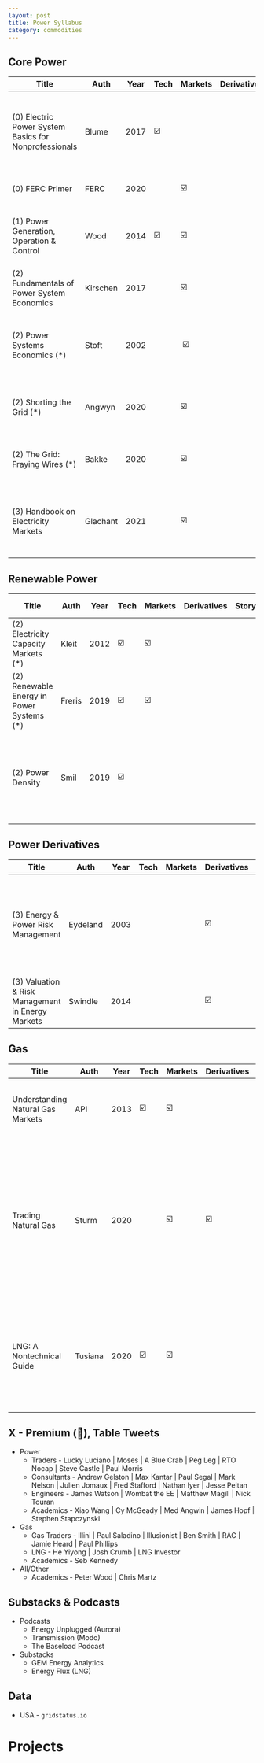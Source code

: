 ```yaml
---
layout: post
title: Power Syllabus
category: commodities
---
```



## Core Power

| Title                                                 | Auth     | Year | Tech | Markets | Derivatives | Storybook | Desc                                                                                                                    | Prerequisites | Difficulty | Auth Bio                              |
|-------------------------------------------------------|----------|------|------|---------|-------------|-----------|-------------------------------------------------------------------------------------------------------------------------|---------------|------------|---------------------------------------|
| (0) Electric Power System Basics for Nonprofessionals | Blume    | 2017 | ☑️   |         |             |           | Simply explained: generation, transmission lines, substations, distribution, consumption, protection & control.         | None          | 🔮         | Industry (Blume consulting)           |
| (0) FERC Primer                                       | FERC     | 2020 |      | ☑️      |             |           | Shallow overview of US wholesale electricity market.                                                                    | None          | 🔮         | NA                                    |
| (1) Power Generation, Operation & Control             | Wood     | 2014 | ☑️   | ☑️      |             |           | Focuses on generation technicals + operation/dispatch from cost perspective.                                            | (0)           | 🔮🔮       | Industry (IEEE, Power Tech), academia |
| (2) Fundamentals of Power System Economics            | Kirschen | 2017 |      | ☑️      |             |           | Economics/markets of power as a whole.                                                                                  | (1)           | 🔮🔮       | Industry (Siemens), academia          |
| (2) Power Systems Economics (*)                       | Stoft    | 2002 |      | ️ ☑️    |             |           | Economics/markets of power, very good/clear, author has insane credentials, but outdated (?) as 2002.                   | (1)           | 🔮🔮       | Industry (FERC), academia             |
| (2) Shorting the Grid (*)                             | Angwyn   | 2020 |      | ️☑️     |             | ☑️        | Book on grid markets, but less technical? Read concurrent w/ Kirschen, Stoft.                                           | (1)           | 🔮         | Chemist                               |
| (2) The Grid: Fraying Wires (*)                       | Bakke    | 2020 |      | ️☑️     |             | ☑️        | Book on history of US grid. Author is anthropologist but well reviewed on r/EE and r/energy                             | (1)           | 🔮         | Anthropologist                        |
| (3) Handbook on Electricity Markets                   | Glachant | 2021 |      | ️☑️     |             |           | Book overviewing from high level tech perspective the evolution of different power markets across the world. Difficult. | (2)           | 🔮🔮🔮     | Cracked                               |
 
## Renewable Power

| Title                                     | Auth   | Year | Tech | Markets | Derivatives | Storybook | Desc                                                                                                                  | Prerequisites                                       | Difficulty | Auth Bio |
|-------------------------------------------|--------|------|------|---------|-------------|-----------|-----------------------------------------------------------------------------------------------------------------------|-----------------------------------------------------|------------|----------|
| (2) Electricity Capacity Markets (*)      | Kleit  | 2012 | ☑️   | ☑️      |             |           | Economics of battery/capacity markets                                                                                 | (2)                                                 | 🔮🔮       |          |
| (2) Renewable Energy in Power Systems (*) | Freris | 2019 | ☑️   | ☑️      |             |           | Economics/tech of VRE                                                                                                 | (2)                                                 | 🔮🔮       |          |
| (2) Power Density                         | Smil   | 2019 | ☑️   | ️       |             |           | Physics of power densities for power and heating. Might be good to familiarize yourself with energy unit conversions. | Needs some basic, EE, E&M, thermodynamics knowledge | 🔮🔮       |          |

## Power Derivatives

| Title                                             | Auth     | Year | Tech | Markets | Derivatives | Storybook | Desc                                                                               | Prerequisites                | Difficulty | Auth Bio              |
|---------------------------------------------------|----------|------|------|---------|-------------|-----------|------------------------------------------------------------------------------------|------------------------------|------------|-----------------------|
| (3) Energy & Power Risk Management                | Eydeland | 2003 |      |         | ☑️️         |           | Canonical power quant book, focused on valuing power derivatives and how they work | Options theory & stochastics | 🔮🔮🔮     | Consultant at Citadel |
| (3) Valuation & Risk Management in Energy Markets | Swindle  | 2014 |      |         | ☑️️         |           | Same as Eydeland                                                                   | Options theory & stochastics | 🔮🔮🔮     |                       |

## Gas

| Title                             | Auth    | Year | Tech | Markets | Derivatives | Storybook | Desc                                                                                                                               | Prerequisites | Difficulty | Auth Bio                                      |
|-----------------------------------|---------|------|------|---------|-------------|-----------|------------------------------------------------------------------------------------------------------------------------------------|---------------|------------|-----------------------------------------------|
| Understanding Natural Gas Markets | API     | 2013 | ☑️   | ☑️      |             |           | Simple, FERC level overview of US natgas markets                                                                                   | None          | 🔮         |                                               |
| Trading Natural Gas               | Sturm   | 2020 |      | ☑️      | ☑️️         |           | Book on trading physical US natural gas markets with derivatives (cash, forwards, futures, swaps, options). Download 2020 version! | API           | 🔮🔮       | Veteran natgas trader (25YOE), consultant now |
| LNG: A Nontechnical Guide         | Tusiana | 2020 | ☑️️  | ☑️      |             |           | Overviews LNG industry and pricing. Technicals and markets (but pricing focused)                                                   | None          | 🔮🔮       | CEO of Poten from 1986-2016. Baller.          |


## X - Premium (📁), Table Tweets

* Power
  * Traders - Lucky Luciano | Moses | A Blue Crab | Peg Leg | RTO Nocap | Steve Castle | Paul Morris
  * Consultants - Andrew Gelston | Max Kantar | Paul Segal | Mark Nelson | Julien Jomaux | Fred Stafford | Nathan Iyer | Jesse Peltan
  * Engineers - James Watson | Wombat the EE | Matthew Magill | Nick Touran
  * Academics - Xiao Wang | Cy McGeady | Med Angwin | James Hopf | Stephen Stapczynski
* Gas
  * Gas Traders - Illini | Paul Saladino | Illusionist | Ben Smith | RAC | Jamie Heard | Paul Phillips 
  * LNG - He Yiyong | Josh Crumb | LNG Investor
  * Academics - Seb Kennedy
* All/Other
  * Academics - Peter Wood | Chris Martz
 
## Substacks & Podcasts

* Podcasts
  * Energy Unplugged (Aurora)
  * Transmission (Modo)
  * The Baseload Podcast
* Substacks
  * GEM Energy Analytics
  * Energy Flux (LNG)


## Data

* USA - `gridstatus.io`

# Projects